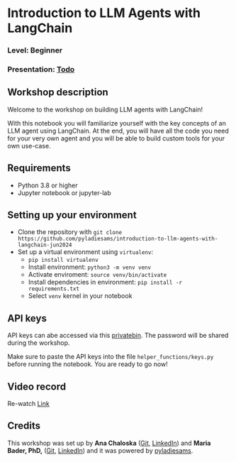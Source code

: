 # Introduction to LLM Agents with LangChain

### Level: Beginner

### Presentation: [Todo]()

## Workshop description

Welcome to the workshop on building LLM agents with LangChain!

With this notebook you will familiarize yourself with the key concepts of an LLM agent using LangChain. At the end, you will have all the code you need for your very own agent and you will be able to build custom tools for your own use-case. 

## Requirements

- Python 3.8 or higher
- Jupyter notebook or jupyter-lab

## Setting up your environment

- Clone the repository with `git clone https://github.com/pyladiesams/introduction-to-llm-agents-with-langchain-jun2024`
- Set up a virtual environment using `virtualenv`:
    - `pip install virtualenv`
    - Install environment: `python3 -m venv venv`
    - Activate enviroment: `source venv/bin/activate`   
    - Install dependencies in environment: `pip install -r requirements.txt`
    - Select `venv` kernel in your notebook

## API keys

API keys can abe accessed via this [privatebin](https://privatebin.molops.io/?d4232d4c16615a3e#JS4dcr5w2sqYgYRbChF4Bat1eZWmzkgSq5LZg7bJMvh). The password will be shared during the workshop. 

Make sure to paste the API keys into the file `helper_functions/keys.py` before running the notebook. You are ready to go now!

## Video record

Re-watch [Link](https://www.youtube.com/watch?v=MjeRY7zNb44&list=PLTdYvc4hjao-4OPJ-thNEYfIcnW6tbPSv)

## Credits

This workshop was set up by **Ana Chaloska** ([Git](https://github.com/anachaloska), [LinkedIn](https://www.linkedin.com/in/ana-chaloska-809486149/)) and **Maria Bader, PhD,** ([Git](https://github.com/mkmbader), [LinkedIn](https://www.linkedin.com/in/mkmbader/)) and it was powered by [pyladiesams](https://github.com/pyladiesams).